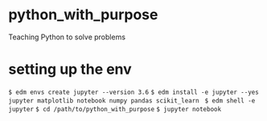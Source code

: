 # python_with_purpose
Teaching Python to solve problems

# setting up the env
`$ edm envs create jupyter --version 3.6`
`$ edm install -e jupyter --yes jupyter matplotlib notebook numpy pandas scikit_learn `
`$ edm shell -e jupyter`
`$ cd /path/to/python_with_purpose`
`$ jupyter notebook`


